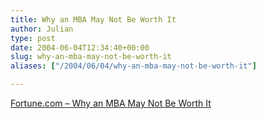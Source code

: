 ```yaml
---
title: Why an MBA May Not Be Worth It
author: Julian
type: post
date: 2004-06-04T12:34:40+00:00
slug: why-an-mba-may-not-be-worth-it 
aliases: ["/2004/06/04/why-an-mba-may-not-be-worth-it"]

---
```

[Fortune.com &#8211; Why an MBA May Not Be Worth It][1]

 [1]: https://www.fortune.com/fortune/careers/articles/0,15114,644753,00.html?promoid=cnn?yes=cnn